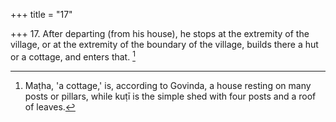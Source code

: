 +++
title = "17"

+++
17. After departing (from his house), he stops at the extremity of the village, or at the extremity of the boundary of the village, builds there a hut or a cottage, and enters that. [^7] 


[^7]:  Maṭha, 'a cottage,' is, according to Govinda, a house resting on many posts or pillars, while kuṭī is the simple shed with four posts and a roof of leaves.
